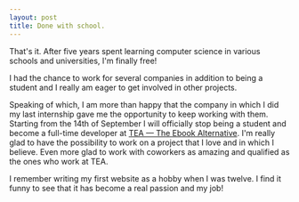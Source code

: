 ```yaml
---
layout: post
title: Done with school.
---
```


That's it. After five years spent learning computer science in various schools
and universities, I'm finally free!

I had the chance to work for several companies in addition to being a student
and I really am eager to get involved in other projects.

Speaking of which, I am more than happy that the company in which I did my last
internship gave me the opportunity to keep working with them. Starting from the
14th of September I will officially stop being a student and become a full-time
developer at [TEA — The Ebook Alternative](http://www.tea-ebook.com/).
I'm really glad to have the possibility to work on a project that I love and
in which I believe. Even more glad to work with coworkers as amazing and
qualified as the ones who work at TEA.

I remember writing my first website as a hobby when I was twelve. I find it
funny to see that it has become a real passion and my job! 
